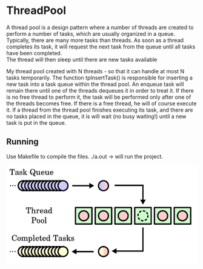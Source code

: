 # ThreadPool

A thread pool is a design pattern where a number of threads are created to perform a number of tasks, which are usually organized in a queue. <br/>
Typically, there are many more tasks than threads. As soon as a thread completes its task,
it will request the next task from the queue until all tasks have been completed. <br/>
The thread will then sleep until there are new tasks available <br/>


My thread pool created with N threads - so that it can handle at most N tasks temporarily.
The function tpInsertTask() is responsible for inserting a new task into a task queue within the thread pool.
An enqueue task will remain there until one of the threads dequeues it in order to treat it.
If there is no free thread to perform it, the task will be performed only after one of the threads becomes free.
If there is a free thread, he will of course execute it.
If a thread from the thread pool finishes executing its task, and there are no tasks placed in the queue, it is will wait (no busy waiting!) until a new task is put in the queue.

## Running
Use Makefile to compile the files.
./a.out -> will run the project.


![a](https://github.com/sapirhender123/ThreadPool/blob/master/Threadpool.png)

